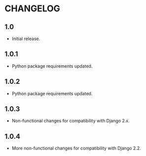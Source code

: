# CHANGELOG

## 1.0
* Initial release.

## 1.0.1
* Python package requirements updated.

## 1.0.2
* Python package requirements updated.

## 1.0.3
* Non-functional changes for compatibility with Django 2.x.

## 1.0.4
* More non-functional changes for compatibility with Django 2.2.
